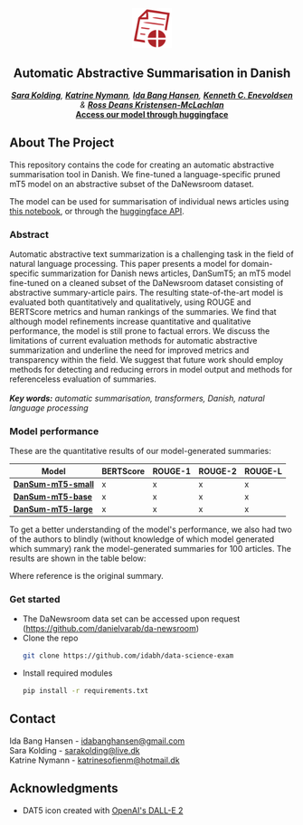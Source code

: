 <div id="top"></div>
<div align="center">
    <img src="data/logo_DanSumT5.png" alt="Logo" width="70" height="70">
<h2 align="center">Automatic Abstractive Summarisation in Danish</h3>

  <em><a href="https://github.com/sarakolding"><strong>Sara Kolding</strong></a>, <a href="https://github.com/katrinenymann"><strong>Katrine Nymann</strong></a>, <a href="https://github.com/idabh"><strong>Ida Bang Hansen</strong></a>, <a href="https://github.com/KennethEnevoldsen"><strong>Kenneth C. Enevoldsen</strong></a> & <a href="https://github.com/rdkm89"><strong>Ross Deans Kristensen-McLachlan</strong></a></em>
  <br />
    <a href="https://huggingface.co/sarakolding/daT5-summariser"><strong>Access our model through huggingface</strong></a>
    <br />
  </p>
</div>

## About The Project

This repository contains the code for creating an automatic abstractive summarisation tool in Danish. We fine-tuned a language-specific pruned mT5 model on an abstractive subset of the DaNewsroom dataset.

The model can be used for summarisation of individual news articles using [this notebook](https://github.com/idabh/data-science-exam/blob/main/generate_summary.ipynb), or through the [huggingface API](https://huggingface.co/sarakolding/daT5-summariser).

### Abstract
Automatic abstractive text summarization
is a challenging task in the field of natural language processing. This paper
presents a model for domain-specific summarization for Danish news articles, DanSumT5; an mT5 model fine-tuned on a
cleaned subset of the DaNewsroom dataset
consisting of abstractive summary-article
pairs. The resulting state-of-the-art model
is evaluated both quantitatively and qualitatively, using ROUGE and BERTScore
metrics and human rankings of the summaries. We find that although model refinements increase quantitative and qualitative performance, the model is still prone
to factual errors. We discuss the limitations of current evaluation methods for automatic abstractive summarization and underline the need for improved metrics and
transparency within the field. We suggest that future work should employ methods for detecting and reducing errors in
model output and methods for referenceless evaluation of summaries. <br>
<br>
***Key words:** automatic summarisation, transformers, Danish, natural language processing*

### Model performance
These are the quantitative results of our model-generated summaries:

| Model | BERTScore | ROUGE-1 | ROUGE-2 | ROUGE-L |
| ------------- | ------------- | ------------- | ------------- | ------------- |
| <a href="https://huggingface.co/Danish-summarisation/DanSum-mT5-small"> **DanSum-mT5-small** </a> | x  | x  | x  | x  |
| <a href="https://huggingface.co/Danish-summarisation/DanSum-mT5-base"> **DanSum-mT5-base** | x  | x  | x  | x  |
| <a href="https://huggingface.co/Danish-summarisation/DanSum-mT5-large"> **DanSum-mT5-large** | x  | x  | x  | x  |

To get a better understanding of the model's performance, we also had two of the authors to blindly (without knowledge of which model generated which summary) rank the model-generated summaries for 100 articles. The results are shown in the table below:


Where reference is the original summary.




### Get started
* The DaNewsroom data set can be accessed upon request (https://github.com/danielvarab/da-newsroom)
* Clone the repo
   ```sh
   git clone https://github.com/idabh/data-science-exam
   ```
* Install required modules
  ```sh
  pip install -r requirements.txt
  ```

## Contact
Ida Bang Hansen - idabanghansen@gmail.com
<br />
Sara Kolding - sarakolding@live.dk
<br />
Katrine Nymann - katrinesofienm@hotmail.dk

## Acknowledgments
*  DAT5 icon created with [OpenAI's DALL-E 2](https://openai.com/dall-e-2/)

